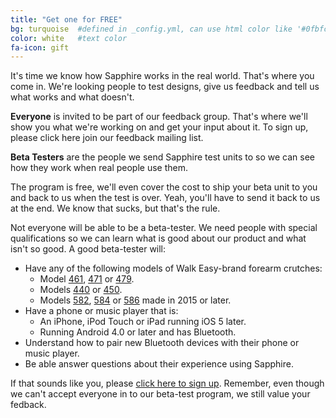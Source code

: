```yaml
---
title: "Get one for FREE"
bg: turquoise  #defined in _config.yml, can use html color like '#0fbfcf'
color: white   #text color
fa-icon: gift
---
```


It's time we know how Sapphire works in the real world. That's where you come in. We're looking people to test designs, give us feedback and tell us what works and what doesn't.

**Everyone** is invited to be part of our feedback group. That's where we'll show you what we're working on and get your input about it. To sign up, please click here join our feedback mailing list.

**Beta Testers** are the people we send Sapphire test units to so we can see how they work when real people use them.

The program is free, we'll even cover the cost to ship your beta unit to you and back to us when the test is over. Yeah, you'll have to send it back to us at the end. We know that sucks, but that's the rule.

Not everyone will be able to be a beta-tester. We need people with special qualifications so we can learn what is good about our product and what isn't so good. A good beta-tester will:

  * Have any of the following models of Walk Easy-brand forearm crutches:
    - Model <a href="http://walkeasy.com/shop/product_details.asp?ProductCode=461" target="_blank">461</a>, <a href="http://walkeasy.com/shop/product_details.asp?ProductCode=471" target="_blank">471</a> or <a href="http://walkeasy.com/shop/product_details.asp?ProductCode=479" target="_blank">479</a>.
    - Models <a href="http://walkeasy.com/shop/product_details.asp?ProductCode=440" target="_blank">440</a> or <a href="http://walkeasy.com/shop/product_details.asp?ProductCode=450" target="_blank">450</a>.
    - Models <a href="http://walkeasy.com/shop/product_details.asp?ProductCode=582" target="_blank">582</a>, <a href="http://walkeasy.com/shop/product_details.asp?ProductCode=584" target="_blank">584</a> or <a href="http://walkeasy.com/shop/product_details.asp?ProductCode=586" target="_blank">586</a> made in 2015 or later.
  * Have a phone or music player that is:
    - An iPhone, iPod Touch or iPad running iOS 5 later.
    - Running Android 4.0 or later and has Bluetooth.
  * Understand how to pair new Bluetooth devices with their phone or music player.
  * Be able answer questions about their experience using Sapphire.

If that sounds like you, please <a href="https://appliedtelekinetics.wufoo.com/forms/sapphire-beta-program-signup/" target="_blank">click here to sign up</a>. Remember, even though we can't accept everyone in to our beta-test program, we still value your fedback.